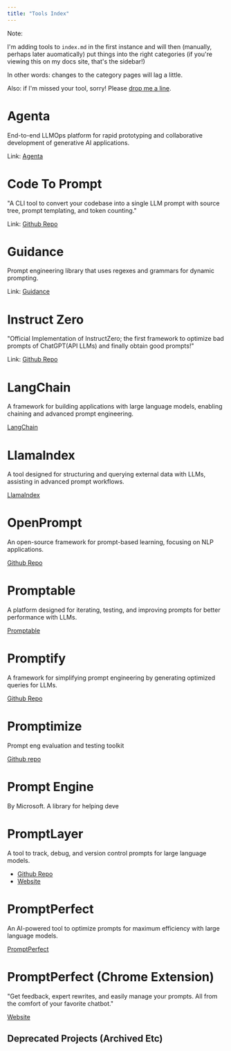 ```yaml
---
title: "Tools Index"
---
```


Note:

I'm adding tools to `index.md` in the first instance and will then (manually, perhaps later auomatically) put things into the right categories (if you're viewing this on my docs site, that's the sidebar!)

In other words: changes to the category pages will lag a little.

Also: if I'm missed your tool, sorry! Please [drop me a line](mailto:public@danielrosehill.com). 

# Agenta

End-to-end LLMOps platform for rapid prototyping and collaborative development of generative AI applications.

Link: [Agenta](https://mirascope.com/blog/prompt-engineering-tools/)

# Code To Prompt

"A CLI tool to convert your codebase into a single LLM prompt with source tree, prompt templating, and token counting."

Link: [Github Repo](https://github.com/mufeedvh/code2prompt)

# Guidance

Prompt engineering library that uses regexes and grammars for dynamic prompting.

Link: [Guidance](https://github.com/guidance-ai/guidance)

# Instruct Zero

"Official Implementation of InstructZero; the first framework to optimize bad prompts of ChatGPT(API LLMs) and finally obtain good prompts!"

Link: [Github Repo](https://github.com/Lichang-Chen/InstructZero)

# LangChain

A framework for building applications with large language models, enabling chaining and advanced prompt engineering.

[LangChain](https://www.langchain.com)

# LlamaIndex

A tool designed for structuring and querying external data with LLMs, assisting in advanced prompt workflows.

[LlamaIndex](https://www.llamaindex.ai)

# OpenPrompt

An open-source framework for prompt-based learning, focusing on NLP applications.

[Github Repo](https://github.com/thunlp/OpenPrompt)

# Promptable

A platform designed for iterating, testing, and improving prompts for better performance with LLMs.

[Promptable](https://www.promptable.io)

# Promptify

A framework for simplifying prompt engineering by generating optimized queries for LLMs.

[Github Repo](https://github.com/promptify)

# Promptimize

Prompt eng evaluation and testing toolkit

[Github repo](https://github.com/preset-io/promptimize)

# Prompt Engine

By Microsoft. A library for helping deve

# PromptLayer

A tool to track, debug, and version control prompts for large language models.

- [Github Repo](https://github.com/MagnivOrg/prompt-layer-library)  
- [Website](https://www.promptlayer.com)

# PromptPerfect

An AI-powered tool to optimize prompts for maximum efficiency with large language models.

[PromptPerfect](https://www.promptperfect.jina.ai)

# PromptPerfect (Chrome Extension)

 "Get feedback, expert rewrites, and easily manage your prompts. All from the comfort of your favorite chatbot."

[Website](https://promptperfect.xyz/) 

## Deprecated Projects (Archived Etc)